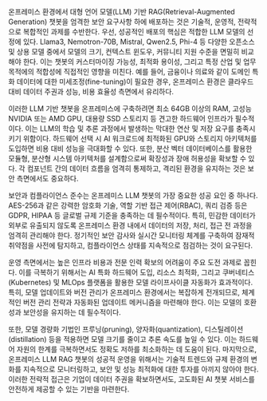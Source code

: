 온프레미스 환경에서 대형 언어 모델(LLM) 기반 RAG(Retrieval-Augmented Generation) 챗봇을 엄격한 보안 요구사항 하에 배포하는 것은 기술적, 운영적, 전략적으로 복합적인 과제를 수반한다. 우선, 성공적인 배포의 핵심은 적합한 LLM 모델의 선정에 있다. Llama3, Nemotron-70B, Mistral, Qwen2.5, Phi-4 등 다양한 오픈소스 및 상용 모델 중에서 모델의 크기, 컨텍스트 윈도우, 커뮤니티 지원 수준을 면밀히 비교해야 한다. 이는 챗봇의 커스터마이징 가능성, 최적화 용이성, 그리고 특정 산업 및 업무 목적에의 적합성에 직접적인 영향을 미친다. 예를 들어, 금융이나 의료와 같이 도메인 특화 데이터에 대한 미세조정(fine-tuning)이 필요한 경우, 온프레미스 환경은 클라우드 대비 데이터 주권과 성능, 비용 효율성 측면에서 유리하다.

이러한 LLM 기반 챗봇을 온프레미스에 구축하려면 최소 64GB 이상의 RAM, 고성능 NVIDIA 또는 AMD GPU, 대용량 SSD 스토리지 등 견고한 하드웨어 인프라가 필수적이다. 이는 LLM의 학습 및 추론 과정에서 발생하는 막대한 연산 및 저장 요구를 충족시키기 위함이다. 하드웨어 선택 시 AI 워크로드에 최적화된 GPU와 스토리지 아키텍처를 도입하면 비용 대비 성능을 극대화할 수 있다. 또한, 분산 벡터 데이터베이스를 활용한 모듈형, 분산형 시스템 아키텍처를 설계함으로써 확장성과 장애 허용성을 확보할 수 있다. 각 컴포넌트 간의 데이터 흐름을 엄격히 통제하고, 격리된 환경을 유지하는 것은 보안 측면에서도 중요하다.

보안과 컴플라이언스 준수는 온프레미스 LLM 챗봇의 가장 중요한 성공 요인 중 하나다. AES-256과 같은 강력한 암호화 기술, 역할 기반 접근 제어(RBAC), 쿼리 검증 등은 GDPR, HIPAA 등 글로벌 규제 기준을 충족하는 데 필수적이다. 특히, 민감한 데이터가 외부로 유출되지 않도록 온프레미스 환경 내에서 데이터의 저장, 처리, 접근 전 과정을 엄격히 관리해야 한다. 정기적인 보안 감사와 실시간 모니터링 체계를 구축하여 잠재적 취약점을 사전에 탐지하고, 컴플라이언스 상태를 지속적으로 점검하는 것이 요구된다.

운영 측면에서는 높은 인프라 비용과 전문 인력 확보의 어려움이 주요 도전 과제로 꼽힌다. 이를 극복하기 위해서는 AI 특화 하드웨어 도입, 리소스 최적화, 그리고 쿠버네티스(Kubernetes) 및 MLOps 플랫폼을 활용한 모델 라이프사이클 자동화가 효과적이다. 특히, 모델 업데이트와 버전 관리가 온프레미스 환경에서는 복잡하게 전개되므로, 체계적인 버전 관리 전략과 자동화된 업데이트 메커니즘을 마련해야 한다. 이는 모델의 호환성과 보안성을 유지하는 데 필수적이다.

또한, 모델 경량화 기법인 프루닝(pruning), 양자화(quantization), 디스틸레이션(distillation) 등을 적용하면 모델 크기를 줄이고 추론 속도를 높일 수 있다. 이는 하드웨어 자원의 한계를 극복하면서도 정확도 저하를 최소화하는 데 도움이 된다. 마지막으로, 온프레미스 LLM RAG 챗봇의 성공적 운영을 위해서는 기술적 트렌드와 규제 환경의 변화를 지속적으로 모니터링하고, 보안 및 성능 최적화에 대한 투자를 아끼지 않아야 한다. 이러한 전략적 접근은 기업이 데이터 주권을 확보하면서도, 고도화된 AI 챗봇 서비스를 안전하게 제공할 수 있는 기반을 마련한다.
